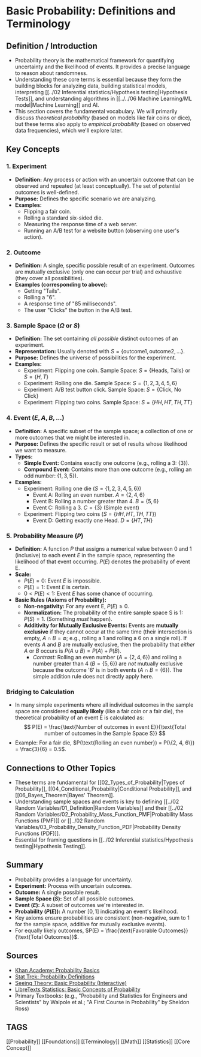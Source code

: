# Basic Probability: Definitions and Terminology

## Definition / Introduction
*   Probability theory is the mathematical framework for quantifying uncertainty and the likelihood of events. It provides a precise language to reason about randomness.
*   Understanding these core terms is essential because they form the building blocks for analyzing data, building statistical models, interpreting [[../02 Inferential statistics/Hypothesis testing|Hypothesis Tests]], and understanding algorithms in [[../../06 Machine Learning/ML model|Machine Learning]] and AI.
*   This section covers the fundamental vocabulary. We will primarily discuss *theoretical probability* (based on models like fair coins or dice), but these terms also apply to *empirical probability* (based on observed data frequencies), which we'll explore later.

## Key Concepts

### 1. Experiment
*   **Definition:** Any process or action with an uncertain outcome that can be observed and repeated (at least conceptually). The set of potential outcomes is well-defined.
*   **Purpose:** Defines the specific scenario we are analyzing.
*   **Examples:**
    *   Flipping a fair coin.
    *   Rolling a standard six-sided die.
    *   Measuring the response time of a web server.
    *   Running an A/B test for a website button (observing one user's action).

### 2. Outcome
*   **Definition:** A single, specific possible result of an experiment. Outcomes are mutually exclusive (only one can occur per trial) and exhaustive (they cover all possibilities).
*   **Examples (corresponding to above):**
    *   Getting "Tails".
    *   Rolling a "6".
    *   A response time of "85 milliseconds".
    *   The user "Clicks" the button in the A/B test.

### 3. Sample Space ($\Omega$ or $S$)
*   **Definition:** The set containing *all possible* distinct outcomes of an experiment.
*   **Representation:** Usually denoted with $S = \{\text{outcome1}, \text{outcome2}, ...\}$.
*   **Purpose:** Defines the universe of possibilities for the experiment.
*   **Examples:**
    *   Experiment: Flipping one coin. Sample Space: $S = \{\text{Heads, Tails}\}$ or $S = \{H, T\}$
    *   Experiment: Rolling one die. Sample Space: $S = \{1, 2, 3, 4, 5, 6\}$
    *   Experiment: A/B test button click. Sample Space: $S = \{\text{Click, No Click}\}$
    *   Experiment: Flipping two coins. Sample Space: $S = \{HH, HT, TH, TT\}$

### 4. Event ($E, A, B, ...$)
*   **Definition:** A specific subset of the sample space; a collection of one or more outcomes that we might be interested in.
*   **Purpose:** Defines the specific result or set of results whose likelihood we want to measure.
*   **Types:**
    *   **Simple Event:** Contains exactly one outcome (e.g., rolling a 3: $\{3\}$).
    *   **Compound Event:** Contains more than one outcome (e.g., rolling an odd number: $\{1, 3, 5\}$).
*   **Examples:**
    *   Experiment: Rolling one die ($S = \{1, 2, 3, 4, 5, 6\}$)
        *   Event A: Rolling an even number. $A = \{2, 4, 6\}$
        *   Event B: Rolling a number greater than 4. $B = \{5, 6\}$
        *   Event C: Rolling a 3. $C = \{3\}$ (Simple event)
    *   Experiment: Flipping two coins ($S = \{HH, HT, TH, TT\}$)
        *   Event D: Getting exactly one Head. $D = \{HT, TH\}$

### 5. Probability Measure ($P$)
*   **Definition:** A function $P$ that assigns a numerical value between 0 and 1 (inclusive) to each event $E$ in the sample space, representing the likelihood of that event occurring. $P(E)$ denotes the probability of event E.
*   **Scale:**
    *   $P(E) = 0$: Event $E$ is impossible.
    *   $P(E) = 1$: Event $E$ is certain.
    *   $0 < P(E) < 1$: Event $E$ has some chance of occurring.
*   **Basic Rules (Axioms of Probability):**
    *   **Non-negativity:** For any event E, $P(E) \ge 0$.
    *   **Normalization:** The probability of the entire sample space S is 1: $P(S) = 1$. (Something *must* happen).
    *   **Additivity for Mutually Exclusive Events:** Events are **mutually exclusive** if they cannot occur at the same time (their intersection is empty, $A \cap B = \emptyset$; e.g., rolling a 1 and rolling a 6 on a single roll). If events $A$ and $B$ are mutually exclusive, then the probability that *either* $A$ or $B$ occurs is $P(A \cup B) = P(A) + P(B)$.
        *   *Contrast:* Rolling an even number ($A = \{2, 4, 6\}$) and rolling a number greater than 4 ($B = \{5, 6\}$) are *not* mutually exclusive because the outcome '6' is in both events ($A \cap B = \{6\}$). The simple addition rule does not directly apply here.

### Bridging to Calculation
*   In many simple experiments where all individual outcomes in the sample space are considered **equally likely** (like a fair coin or a fair die), the theoretical probability of an event E is calculated as:
    $$ P(E) = \frac{\text{Number of outcomes in event E}}{\text{Total number of outcomes in the Sample Space S}} $$
*   Example: For a fair die, $P(\text{Rolling an even number}) = P(\{2, 4, 6\}) = \frac{3}{6} = 0.5$.

## Connections to Other Topics
*   These terms are fundamental for [[02_Types_of_Probability|Types of Probability]], [[04_Conditional_Probability|Conditional Probability]], and [[06_Bayes_Theorem|Bayes' Theorem]].
*   Understanding sample spaces and events is key to defining [[../02 Random Variables/01_Definition|Random Variables]] and their [[../02 Random Variables/02_Probability_Mass_Function_PMF|Probability Mass Functions (PMF)]] or [[../02 Random Variables/03_Probability_Density_Function_PDF|Probability Density Functions (PDF)]].
*   Essential for framing questions in [[../02 Inferential statistics/Hypothesis testing|Hypothesis Testing]].

## Summary
*   Probability provides a language for uncertainty.
*   **Experiment:** Process with uncertain outcomes.
*   **Outcome:** A single possible result.
*   **Sample Space ($S$):** Set of all possible outcomes.
*   **Event ($E$):** A subset of outcomes we're interested in.
*   **Probability ($P(E)$):** A number $[0, 1]$ indicating an event's likelihood.
*   Key axioms ensure probabilities are consistent (non-negative, sum to 1 for the sample space, additive for mutually exclusive events).
*   For equally likely outcomes, $P(E) = \frac{\text{Favorable Outcomes}}{\text{Total Outcomes}}$.

## Sources
*   [Khan Academy: Probability Basics](https://www.khanacademy.org/math/statistics-probability/probability-library)
*   [Stat Trek: Probability Definitions](https://stattrek.com/probability/probability-definitions)
*   [Seeing Theory: Basic Probability (Interactive)](https://seeing-theory.brown.edu/basic-probability/index.html#section1)
*   [LibreTexts Statistics: Basic Concepts of Probability](https://stats.libretexts.org/Bookshelves/Introductory_Statistics/Introductory_Statistics_(OpenStax)/03%3A_Probability_Topics/3.01%3A_Terminology)
*   Primary Textbooks: (e.g., "Probability and Statistics for Engineers and Scientists" by Walpole et al.; "A First Course in Probability" by Sheldon Ross)

## TAGS
[[Probability]] [[Foundations]] [[Terminology]] [[Math]] [[Statistics]] [[Core Concept]]
